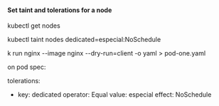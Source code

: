 #### Set taint and tolerations for a node

kubectl get nodes

kubectl taint nodes <node-name>  dedicated=especial:NoSchedule

k run nginx --image nginx --dry-run=client -o yaml > pod-one.yaml


on pod spec:

   tolerations:
   - key: dedicated
     operator: Equal
     value: especial
     effect: NoSchedule
